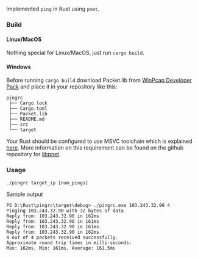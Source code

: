 Implemented ```ping``` in Rust using ```pnet```.
### Build
#### Linux/MacOS
Nothing special for Linux/MacOS, just run ```cargo build```.  

#### Windows
Before running ```cargo build``` download Packet.lib from [WinPcap Developer Pack](https://www.winpcap.org/devel.htm) and place it in your repository like this:
```
pingrc
 ├── Cargo.lock
 ├── Cargo.toml
 ├── Packet.lib
 ├── README.md
 ├── src
 └── target
 ``` 
Your Rust should be configured to use MSVC toolchain which is explained [here](https://rust-lang.github.io/rustup/installation/windows.html).
More information on this requirement can be found on the github repository for [libpnet](https://github.com/libpnet/libpnet/tree/main).


### Usage
```
./pingrc target_ip [num_pings]
```
Sample output
```
PS D:\Rust\pingrc\target\debug> ./pingrc.exe 103.243.32.90 4
Pinging 103.243.32.90 with 32 bytes of data
Reply from: 103.243.32.90 in 162ms
Reply from: 103.243.32.90 in 161ms
Reply from: 103.243.32.90 in 161ms
Reply from: 103.243.32.90 in 162ms
4 out of 4 packets received successfully.
Approximate round trip times in milli-seconds:
Max: 162ms, Min: 161ms, Average: 161.5ms
```
